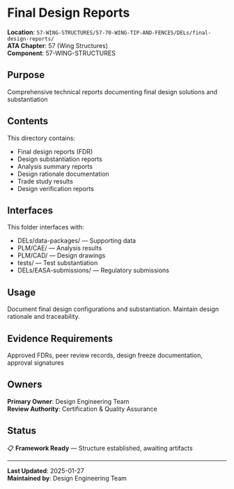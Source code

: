 # Final Design Reports

**Location**: `57-WING-STRUCTURES/57-70-WING-TIP-AND-FENCES/DELs/final-design-reports/`  
**ATA Chapter**: 57 (Wing Structures)  
**Component**: 57-WING-STRUCTURES

## Purpose

Comprehensive technical reports documenting final design solutions and substantiation

## Contents

This directory contains:

- Final design reports (FDR)
- Design substantiation reports
- Analysis summary reports
- Design rationale documentation
- Trade study results
- Design verification reports

## Interfaces

This folder interfaces with:

- DELs/data-packages/ — Supporting data
- PLM/CAE/ — Analysis results
- PLM/CAD/ — Design drawings
- tests/ — Test substantiation
- DELs/EASA-submissions/ — Regulatory submissions

## Usage

Document final design configurations and substantiation. Maintain design rationale and traceability.

## Evidence Requirements

Approved FDRs, peer review records, design freeze documentation, approval signatures

## Owners

**Primary Owner**: Design Engineering Team  
**Review Authority**: Certification & Quality Assurance

## Status

📋 **Framework Ready** — Structure established, awaiting artifacts

---

**Last Updated**: 2025-01-27  
**Maintained by**: Design Engineering Team
